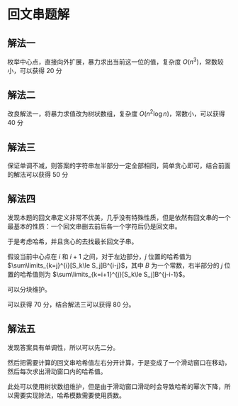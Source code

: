 #	 回文串题解

## 解法一

枚举中心点，直接向外扩展，暴力求出当前这一位的值，复杂度 $O(n^3)$，常数较小，可以获得 20 分

## 解法二

改良解法一，将暴力求值改为树状数组，复杂度 $O(n^2\log n)$，常数小，可以获得 40 分

## 解法三

保证单调不减，则答案的字符串左半部分一定全部相同，简单贪心即可，结合前面的解法可以获得 50 分

## 解法四

发现本题的回文串定义非常不优美，几乎没有特殊性质，但是依然有回文串的一个最基本的性质：一个回文串删去前后各一个字符后仍是回文串。

于是考虑哈希，并且贪心的去找最长回文子串。

假设当前中心点在 $i$ 和 $i+1$ 之间，对于左边部分，$j$ 位置的哈希值为 $\sum\limits_{k=j}^{i}[S_k\le S_j]B^{i-j}$，其中 $B$ 为一个常数，右半部分的 $j$ 位置的哈希值则为 $\sum\limits_{k=i+1}^{j}[S_k\le S_j]B^{j-i-1}$。 

可以分块维护。

可以获得 70 分，结合解法三可以获得 80 分。

## 解法五

发现答案具有单调性，所以可以先二分。

然后把需要计算的回文串哈希值左右分开计算，于是变成了一个滑动窗口在移动，然后每次求出滑动窗口内的哈希值。

此处可以使用树状数组维护，但是由于滑动窗口滑动时会导致哈希的幂次下降，所以需要实现除法，哈希模数需要使用质数。

